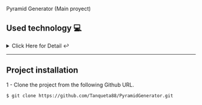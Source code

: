 <h>Pyramid Generator</h>
(Main proyect)

<a name="technologies"></a> 
   ## Used technology  💻 
   
<details>
    <summary>Click Here for Detail ↩️</summary>
    <br>
   <p>Used technology:</p>
<ul>
  <li>Javascript: <a href="https://www.javascript.com/">Link to the official language documentation</a></li>
  <li>HTML5: <a href="https://lenguajehtml.com/html/">Link to the official language documentation</a></li>
  <li>VS Code: <a href="https://code.visualstudio.com/">Link to the official page</a></li>
</ul>
    
</details>
   <hr>

<a name="installation"></a>    
## Project installation
1 - Clone the project from the following Github URL. 
```
$ git clone https://github.com/Tanqueta88/PyramidGenerator.git

```

